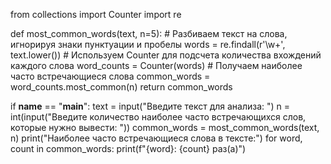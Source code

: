 from collections import Counter
import re

def most_common_words(text, n=5):
    # Разбиваем текст на слова, игнорируя знаки пунктуации и пробелы
    words = re.findall(r'\w+', text.lower())
    # Используем Counter для подсчета количества вхождений каждого слова
    word_counts = Counter(words)
    # Получаем наиболее часто встречающиеся слова
    common_words = word_counts.most_common(n)
    return common_words

if __name__ == "__main__":
    text = input("Введите текст для анализа: ")
    n = int(input("Введите количество наиболее часто встречающихся слов, которые нужно вывести: "))
    common_words = most_common_words(text, n)
    print("Наиболее часто встречающиеся слова в тексте:")
    for word, count in common_words:
        print(f"{word}: {count} раз(а)")
